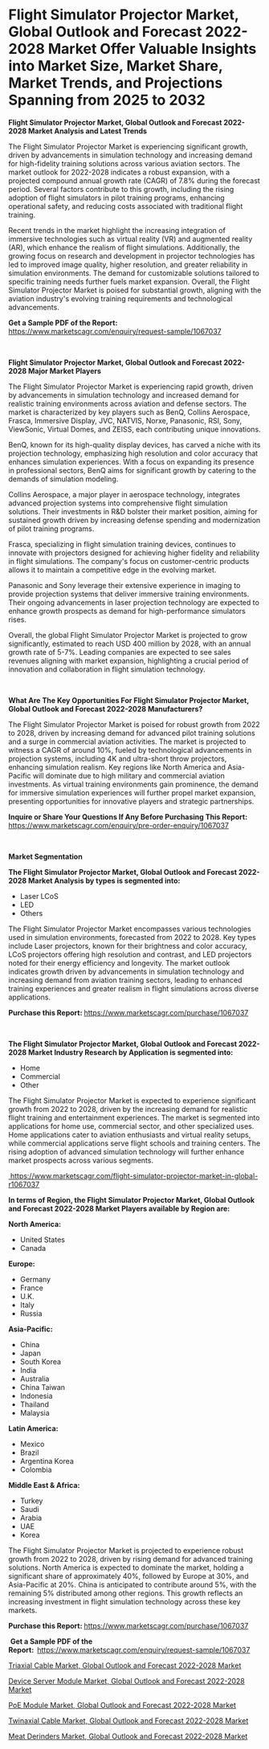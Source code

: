 <p><h1>Flight Simulator Projector Market, Global Outlook and Forecast 2022-2028 Market Offer Valuable Insights into Market Size, Market Share, Market Trends, and Projections Spanning from 2025 to 2032</h1></p><p><strong>Flight Simulator Projector Market, Global Outlook and Forecast 2022-2028 Market Analysis and Latest Trends</strong></p>
<p><p>The Flight Simulator Projector Market is experiencing significant growth, driven by advancements in simulation technology and increasing demand for high-fidelity training solutions across various aviation sectors. The market outlook for 2022-2028 indicates a robust expansion, with a projected compound annual growth rate (CAGR) of 7.8% during the forecast period. Several factors contribute to this growth, including the rising adoption of flight simulators in pilot training programs, enhancing operational safety, and reducing costs associated with traditional flight training.</p><p>Recent trends in the market highlight the increasing integration of immersive technologies such as virtual reality (VR) and augmented reality (AR), which enhance the realism of flight simulations. Additionally, the growing focus on research and development in projector technologies has led to improved image quality, higher resolution, and greater reliability in simulation environments. The demand for customizable solutions tailored to specific training needs further fuels market expansion. Overall, the Flight Simulator Projector Market is poised for substantial growth, aligning with the aviation industry's evolving training requirements and technological advancements.</p></p>
<p><strong>Get a Sample PDF of the Report:&nbsp;</strong> <a href="https://www.marketscagr.com/enquiry/request-sample/1067037?utm_campaign=1901&utm_medium=2&utm_source=Github&utm_content=ia&utm_term=21032025&utm_id=flight-simulator-projector-market-global-outlook-and-forecast-2022-2028">https://www.marketscagr.com/enquiry/request-sample/1067037</a></p>
<p>&nbsp;</p>
<p><strong>Flight Simulator Projector Market, Global Outlook and Forecast 2022-2028 Major Market Players</strong></p>
<p><p>The Flight Simulator Projector Market is experiencing rapid growth, driven by advancements in simulation technology and increased demand for realistic training environments across aviation and defense sectors. The market is characterized by key players such as BenQ, Collins Aerospace, Frasca, Immersive Display, JVC, NATVIS, Norxe, Panasonic, RSI, Sony, ViewSonic, Virtual Domes, and ZEISS, each contributing unique innovations.</p><p>BenQ, known for its high-quality display devices, has carved a niche with its projection technology, emphasizing high resolution and color accuracy that enhances simulation experiences. With a focus on expanding its presence in professional sectors, BenQ aims for significant growth by catering to the demands of simulation modeling.</p><p>Collins Aerospace, a major player in aerospace technology, integrates advanced projection systems into comprehensive flight simulation solutions. Their investments in R&D bolster their market position, aiming for sustained growth driven by increasing defense spending and modernization of pilot training programs.</p><p>Frasca, specializing in flight simulation training devices, continues to innovate with projectors designed for achieving higher fidelity and reliability in flight simulations. The company's focus on customer-centric products allows it to maintain a competitive edge in the evolving market.</p><p>Panasonic and Sony leverage their extensive experience in imaging to provide projection systems that deliver immersive training environments. Their ongoing advancements in laser projection technology are expected to enhance growth prospects as demand for high-performance simulators rises.</p><p>Overall, the global Flight Simulator Projector Market is projected to grow significantly, estimated to reach USD 400 million by 2028, with an annual growth rate of 5-7%. Leading companies are expected to see sales revenues aligning with market expansion, highlighting a crucial period of innovation and collaboration in flight simulation technology.</p></p>
<p>&nbsp;</p>
<p><strong>What Are The Key Opportunities For Flight Simulator Projector Market, Global Outlook and Forecast 2022-2028 Manufacturers?</strong></p>
<p><p>The Flight Simulator Projector Market is poised for robust growth from 2022 to 2028, driven by increasing demand for advanced pilot training solutions and a surge in commercial aviation activities. The market is projected to witness a CAGR of around 10%, fueled by technological advancements in projection systems, including 4K and ultra-short throw projectors, enhancing simulation realism. Key regions like North America and Asia-Pacific will dominate due to high military and commercial aviation investments. As virtual training environments gain prominence, the demand for immersive simulation experiences will further propel market expansion, presenting opportunities for innovative players and strategic partnerships.</p></p>
<p><strong>Inquire or Share Your Questions If Any Before Purchasing This Report:</strong> <a href="https://www.marketscagr.com/enquiry/pre-order-enquiry/1067037?utm_campaign=1901&utm_medium=2&utm_source=Github&utm_content=ia&utm_term=21032025&utm_id=flight-simulator-projector-market-global-outlook-and-forecast-2022-2028">https://www.marketscagr.com/enquiry/pre-order-enquiry/1067037</a></p>
<p>&nbsp;</p>
<p><strong>Market Segmentation</strong></p>
<p><strong>The Flight Simulator Projector Market, Global Outlook and Forecast 2022-2028 Market Analysis by types is segmented into:</strong></p>
<p><ul><li>Laser LCoS</li><li>LED</li><li>Others</li></ul></p>
<p><p>The Flight Simulator Projector Market encompasses various technologies used in simulation environments, forecasted from 2022 to 2028. Key types include Laser projectors, known for their brightness and color accuracy, LCoS projectors offering high resolution and contrast, and LED projectors noted for their energy efficiency and longevity. The market outlook indicates growth driven by advancements in simulation technology and increasing demand from aviation training sectors, leading to enhanced training experiences and greater realism in flight simulations across diverse applications.</p></p>
<p><strong>Purchase this Report:&nbsp;</strong><a href="https://www.marketscagr.com/purchase/1067037?utm_campaign=1901&utm_medium=2&utm_source=Github&utm_content=ia&utm_term=21032025&utm_id=flight-simulator-projector-market-global-outlook-and-forecast-2022-2028">https://www.marketscagr.com/purchase/1067037</a></p>
<p>&nbsp;</p>
<p><strong>The Flight Simulator Projector Market, Global Outlook and Forecast 2022-2028 Market Industry Research by Application is segmented into:</strong></p>
<p><ul><li>Home</li><li>Commercial</li><li>Other</li></ul></p>
<p><p>The Flight Simulator Projector Market is expected to experience significant growth from 2022 to 2028, driven by the increasing demand for realistic flight training and entertainment experiences. The market is segmented into applications for home use, commercial sector, and other specialized uses. Home applications cater to aviation enthusiasts and virtual reality setups, while commercial applications serve flight schools and training centers. The rising adoption of advanced simulation technology will further enhance market prospects across various segments.</p></p>
<p><a href="https://www.marketscagr.com/flight-simulator-projector-market-in-global-r1067037?utm_campaign=1901&utm_medium=2&utm_source=Github&utm_content=ia&utm_term=21032025&utm_id=flight-simulator-projector-market-global-outlook-and-forecast-2022-2028">&nbsp;https://www.marketscagr.com/flight-simulator-projector-market-in-global-r1067037</a></p>
<p><strong>In terms of Region, the Flight Simulator Projector Market, Global Outlook and Forecast 2022-2028 Market Players available by Region are:</strong></p>
<p>
    <p> <strong> North America: </strong>
        <ul>
            <li>United States</li>
            <li>Canada</li>
        </ul>
        </p> 
    <p> <strong> Europe: </strong>
        <ul>
            <li>Germany</li>
            <li>France</li>
            <li>U.K.</li>
            <li>Italy</li>
            <li>Russia</li>
        </ul>
        </p> 
    <p> <strong> Asia-Pacific: </strong>
        <ul>
            <li>China</li>
            <li>Japan</li>
            <li>South Korea</li>
            <li>India</li>
            <li>Australia</li>
            <li>China Taiwan</li>
            <li>Indonesia</li>
            <li>Thailand</li>
            <li>Malaysia</li>
        </ul>
        </p> 
    <p> <strong> Latin America: </strong>
        <ul>
            <li>Mexico</li>
            <li>Brazil</li>
            <li>Argentina Korea</li>
            <li>Colombia</li>
        </ul>
        </p> 
    <p> <strong> Middle East & Africa: </strong>
        <ul>
            <li>Turkey</li>
            <li>Saudi</li>
            <li>Arabia</li>
            <li>UAE</li>
            <li>Korea</li>
        </ul>
    </p>
    </p>
<p><p>The Flight Simulator Projector Market is projected to experience robust growth from 2022 to 2028, driven by rising demand for advanced training solutions. North America is expected to dominate the market, holding a significant share of approximately 40%, followed by Europe at 30%, and Asia-Pacific at 20%. China is anticipated to contribute around 5%, with the remaining 5% distributed among other regions. This growth reflects an increasing investment in flight simulation technology across these key markets.</p></p>
<p><strong>Purchase this Report: </strong><a href="https://www.marketscagr.com/purchase/1067037?utm_campaign=1901&utm_medium=2&utm_source=Github&utm_content=ia&utm_term=21032025&utm_id=flight-simulator-projector-market-global-outlook-and-forecast-2022-2028">https://www.marketscagr.com/purchase/1067037</a></p>
<p>&nbsp;<strong>Get a Sample PDF of the Report:&nbsp;&nbsp;</strong><a href="https://www.marketscagr.com/enquiry/request-sample/1067037?utm_campaign=1901&utm_medium=2&utm_source=Github&utm_content=ia&utm_term=21032025&utm_id=flight-simulator-projector-market-global-outlook-and-forecast-2022-2028">https://www.marketscagr.com/enquiry/request-sample/1067037</a></p>
<p><strong></strong></p>
<p><p><a href="https://github.com/leoustolja/Market-Research-Report-List-1/blob/main/triaxial-cable-market-global-outlook-and-forecast-2022-2028-market.md?utm_campaign=1901&utm_medium=2&utm_source=Github&utm_content=ia&utm_term=21032025&utm_id=flight-simulator-projector-market-global-outlook-and-forecast-2022-2028">Triaxial Cable Market, Global Outlook and Forecast 2022-2028 Market</a></p><p><a href="https://github.com/kanetaerkid/Market-Research-Report-List-1/blob/main/device-server-module-market-global-outlook-and-forecast-2022-2028-market.md?utm_campaign=1901&utm_medium=2&utm_source=Github&utm_content=ia&utm_term=21032025&utm_id=flight-simulator-projector-market-global-outlook-and-forecast-2022-2028">Device Server Module Market, Global Outlook and Forecast 2022-2028 Market</a></p><p><a href="https://github.com/busamoleankk/Market-Research-Report-List-1/blob/main/poe-module-market-global-outlook-and-forecast-2022-2028-market.md?utm_campaign=1901&utm_medium=2&utm_source=Github&utm_content=ia&utm_term=21032025&utm_id=flight-simulator-projector-market-global-outlook-and-forecast-2022-2028">PoE Module Market, Global Outlook and Forecast 2022-2028 Market</a></p><p><a href="https://github.com/madethkijori/Market-Research-Report-List-1/blob/main/twinaxial-cable-market-global-outlook-and-forecast-2022-2028-market.md?utm_campaign=1901&utm_medium=2&utm_source=Github&utm_content=ia&utm_term=21032025&utm_id=flight-simulator-projector-market-global-outlook-and-forecast-2022-2028">Twinaxial Cable Market, Global Outlook and Forecast 2022-2028 Market</a></p><p><a href="https://github.com/cayposshefin/Market-Research-Report-List-1/blob/main/meat-derinders-market-global-outlook-and-forecast-2022-2028-market.md?utm_campaign=1901&utm_medium=2&utm_source=Github&utm_content=ia&utm_term=21032025&utm_id=flight-simulator-projector-market-global-outlook-and-forecast-2022-2028">Meat Derinders Market, Global Outlook and Forecast 2022-2028 Market</a></p></p>